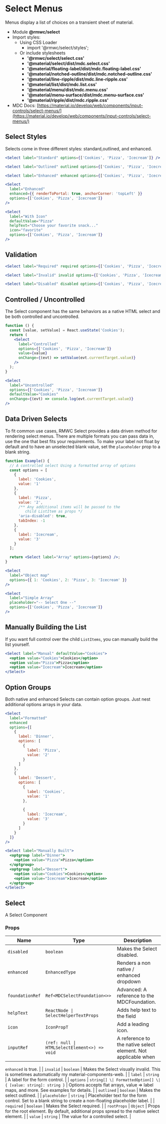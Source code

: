 # Select Menus

Menus display a list of choices on a transient sheet of material.

- Module **@rmwc/select**
- Import styles:
  - Using CSS Loader
    - import '@rmwc/select/styles';
  - Or include stylesheets
    - **'@rmwc/select/select.css'**
    - **'@material/select/dist/mdc.select.css'**
    - **'@material/floating-label/dist/mdc.floating-label.css'**
    - **'@material/notched-outline/dist/mdc.notched-outline.css'**
    - **'@material/line-ripple/dist/mdc.line-ripple.css'**
    - **'@material/list/dist/mdc.list.css'**
    - **'@material/menu/dist/mdc.menu.css'**
    - **'@material/menu-surface/dist/mdc.menu-surface.css'**
    - **'@material/ripple/dist/mdc.ripple.css'**
- MDC Docs: [https://material.io/develop/web/components/input-controls/select-menus/](https://material.io/develop/web/components/input-controls/select-menus/)

## Select Styles

Selects come in three different styles: standard,outlined, and enhanced.

```jsx
<Select label="Standard" options={['Cookies', 'Pizza', 'Icecream']} />
```

```jsx
<Select label="Outlined" outlined options={['Cookies', 'Pizza', 'Icecream']} />
```

```jsx
<Select label="Enhanced" enhanced options={['Cookies', 'Pizza', 'Icecream']} />
```

```jsx
<Select
  label="Enhanced"
  enhanced={{ renderToPortal: true, anchorCorner: 'topLeft' }}
  options={['Cookies', 'Pizza', 'Icecream']}
/>
```

```jsx
<Select
  label="With Icon"
  defaultValue="Pizza"
  helpText="Choose your favorite snack..."
  icon="favorite"
  options={['Cookies', 'Pizza', 'Icecream']}
/>
```

## Validation

```jsx
<Select label="Required" required options={['Cookies', 'Pizza', 'Icecream']} />
```

```jsx
<Select label="Invalid" invalid options={['Cookies', 'Pizza', 'Icecream']} />
```

```jsx
<Select label="Disabled" disabled options={['Cookies', 'Pizza', 'Icecream']} />
```

## Controlled / Uncontrolled

The Select component has the same behaviors as a native HTML select and be both controlled and uncontrolled.

```jsx
function () {
  const [value, setValue] = React.useState('Cookies');
  return (
    <Select
      label="Controlled"
      options={['Cookies', 'Pizza', 'Icecream']}
      value={value}
      onChange={(evt) => setValue(evt.currentTarget.value)}
    />
  );
}
```

```jsx
<Select
  label="Uncontrolled"
  options={['Cookies', 'Pizza', 'Icecream']}
  defaultValue="Cookies"
  onChange={(evt) => console.log(evt.currentTarget.value)}
/>
```

## Data Driven Selects

To fit common use cases, RMWC Select provides a data driven method for rendering select menus. There are multiple formats you can pass data in, use the one that best fits your requirements. To make your label not float by default and to have an unselected blank value, set the `placeholder` prop to a blank string.

```jsx
function Example() {
  // A controlled select Using a formatted array of options
  const options = [
    {
      label: 'Cookies',
      value: '1'
    },
    {
      label: 'Pizza',
      value: '2',
      /** Any additional items will be passed to the
         child ListItem as props */
      'aria-disabled': true,
      tabIndex: -1
    },
    {
      label: 'Icecream',
      value: '3'
    }
  ];

  return <Select label="Array" options={options} />;
}
```

```jsx
<Select
  label="Object map"
  options={{ 1: 'Cookies', 2: 'Pizza', 3: 'Icecream' }}
/>
```

```jsx
<Select
  label="Simple Array"
  placeholder="-- Select One --"
  options={['Cookies', 'Pizza', 'Icecream']}
/>
```

## Manually Building the List

If you want full control over the child `ListItems`, you can manually build the list yourself.

```jsx
<Select label="Manual" defaultValue="Cookies">
  <option value="Cookies">Cookies</option>
  <option value="Pizza">Pizza</option>
  <option value="Icecream">Icecream</option>
</Select>
```

## Option Groups

Both native and enhanced Selects can contain option groups. Just nest additional options arrays in your data.

```jsx
<Select
  label="Formatted"
  enhanced
  options={[
    {
      label: 'Dinner',
      options: [
        {
          label: 'Pizza',
          value: '2'
        }
      ]
    },
    {
      label: 'Dessert',
      options: [
        {
          label: 'Cookies',
          value: '1'
        },

        {
          label: 'Icecream',
          value: '3'
        }
      ]
    }
  ]}
/>
```

```jsx
<Select label="Manually Built">
  <optgroup label="Dinner">
    <option value="Pizza">Pizza</option>
  </optgroup>
  <optgroup label="Dessert">
    <option value="Cookies">Cookies</option>
    <option value="Icecream">Icecream</option>
  </optgroup>
</Select>
```

## Select

A Select Component

### Props

| Name            | Type                                         | Description                                                   |
| --------------- | -------------------------------------------- | ------------------------------------------------------------- |
| `disabled`      | `boolean`                                    | Makes the Select disabled.                                    |
| `enhanced`      | `EnhancedType`                               | Renders a non native / enhanced dropdown                      |
| `foundationRef` | `Ref<MDCSelectFoundation<>>`                 | Advanced: A reference to the MDCFoundation.                   |
| `helpText`      | `ReactNode \| SelectHelperTextProps`         | Adds help text to the field                                   |
| `icon`          | `IconPropT`                                  | Add a leading icon.                                           |
| `inputRef`      | `(ref: null \| HTMLSelectElement<>) => void` | A reference to the native select element. Not applicable when |

`enhanced`
is true. |
| `invalid` | `boolean` | Makes the Select visually invalid. This is sometimes automatically my material-components-web. |
| `label` | `string` | A label for the form control. |
| `options` | `string[] \| FormattedOption[] \| { [value: string]: string }` | Options accepts flat arrays, value => label maps, and more. See examples for details. |
| `outlined` | `boolean` | Makes the select outlined. |
| `placeholder` | `string` | Placeholder text for the form control. Set to a blank string to create a non-floating placeholder label. |
| `required` | `boolean` | Makes the Select required. |
| `rootProps` | `Object` | Props for the root element. By default, additional props spread to the native select element. |
| `value` | `string` | The value for a controlled select. |
